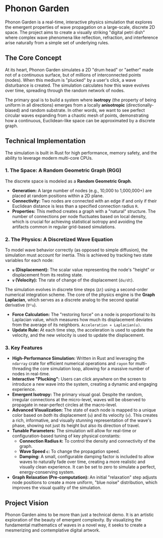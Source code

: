 # Phonon Garden

Phonon Garden is a real-time, interactive physics simulation that explores the emergent properties of wave propagation on a large-scale, discrete 2D space. The project aims to create a visually striking "digital petri dish" where complex wave phenomena like reflection, refraction, and interference arise naturally from a simple set of underlying rules.

## The Core Concept

At its heart, Phonon Garden simulates a 2D "drum head" or "aether" made not of a continuous surface, but of millions of interconnected points (nodes). When this medium is "plucked" by a user's click, a wave disturbance is created. The simulation calculates how this wave evolves over time, spreading through the random network of nodes.

The primary goal is to build a system where **isotropy** (the property of being uniform in all directions) emerges from a locally **anisotropic** (directionally-biased) and random substrate. In other words, we want to see perfect circular waves expanding from a chaotic mesh of points, demonstrating how a continuous, Euclidean-like space can be approximated by a discrete graph.

## Technical Implementation

The simulation is built in Rust for high performance, memory safety, and the ability to leverage modern multi-core CPUs.

### 1. The Space: A Random Geometric Graph (RGG)

The discrete space is modeled as a **Random Geometric Graph**.
- **Generation:** A large number of nodes (e.g., 10,000 to 1,000,000+) are placed at random positions within a 2D plane.
- **Connectivity:** Two nodes are connected with an edge if and only if their Euclidean distance is less than a specified connection radius `R`.
- **Properties:** This method creates a graph with a "natural" structure. The number of connections per node fluctuates based on local density, which is crucial for achieving statistical isotropy and avoiding the artifacts common in regular grid-based simulations.

### 2. The Physics: A Discretized Wave Equation

To model wave behavior correctly (as opposed to simple diffusion), the simulation must account for inertia. This is achieved by tracking two state variables for each node:
- **`u` (Displacement):** The scalar value representing the node's "height" or displacement from its resting state.
- **`v` (Velocity):** The rate of change of the displacement (`du/dt`).

The simulation evolves in discrete time steps (`Δt`) using a second-order numerical integration scheme. The core of the physics engine is the **Graph Laplacian**, which serves as a discrete analog to the second spatial derivative (`∇²u`).

- **Force Calculation:** The "restoring force" on a node is proportional to its Laplacian value, which measures how much its displacement deviates from the average of its neighbors. `Acceleration ∝ Laplacian(u)`.
- **Update Rule:** At each time step, the acceleration is used to update the velocity, and the new velocity is used to update the displacement.

### 3. Key Features

- **High-Performance Simulation:** Written in Rust and leveraging the `ndarray` crate for efficient numerical operations and `rayon` for multi-threading the core simulation loop, allowing for a massive number of nodes in real-time.
- **Interactive "Plucking":** Users can click anywhere on the screen to introduce a new wave into the system, creating a dynamic and engaging experience.
- **Emergent Isotropy:** The primary visual goal. Despite the random, irregular connections at the micro-level, waves will be observed to propagate in near-perfect circles at the macro-level.
- **Advanced Visualization:** The state of each node is mapped to a unique color based on *both* its displacement (`u`) and its velocity (`v`). This creates a rich, informative, and visually stunning representation of the wave's phase, showing not just its height but also its direction of travel.
- **Tunable Parameters:** The simulation will allow for real-time or configuration-based tuning of key physical constants:
    - **Connection Radius `R`:** To control the density and connectivity of the graph.
    - **Wave Speed `c`:** To change the propagation speed.
    - **Damping:** A small, configurable damping factor is included to allow waves to naturally fade over time, creating a more realistic and visually clean experience. It can be set to zero to simulate a perfect, energy-conserving system.
- **Graph Relaxation (Pre-computation):** An initial "relaxation" step adjusts node positions to create a more uniform, "blue noise" distribution, which improves the visual quality of the simulation.

## Project Vision

Phonon Garden aims to be more than just a technical demo. It is an artistic exploration of the beauty of emergent complexity. By visualizing the fundamental mathematics of waves in a novel way, it seeks to create a mesmerizing and contemplative digital artwork.